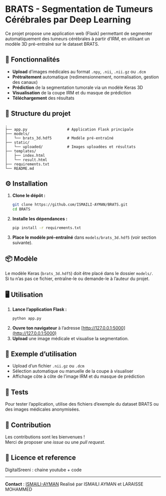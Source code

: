 # BRATS - Segmentation de Tumeurs Cérébrales par Deep Learning

Ce projet propose une application web (Flask) permettant de segmenter automatiquement des tumeurs cérébrales à partir d’IRM, en utilisant un modèle 3D pré-entraîné sur le dataset BRATS.

## 🚀 Fonctionnalités

- **Upload** d’images médicales au format `.npy`, `.nii`, `.nii.gz` ou `.dcm`
- **Prétraitement** automatique (redimensionnement, normalisation, gestion des canaux)
- **Prédiction** de la segmentation tumorale via un modèle Keras 3D
- **Visualisation** de la coupe IRM et du masque de prédiction
- **Téléchargement** des résultats

## 📁 Structure du projet

```
.
├── app.py                  # Application Flask principale
├── models/
│   └── brats_3d.hdf5       # Modèle pré-entraîné
├── static/
│   └── uploaded/           # Images uploadées et résultats
├── templates/
│   ├── index.html
│   └── result.html
├── requirements.txt
└── README.md
```

## ⚙️ Installation

1. **Clone le dépôt :**
   ```bash
   git clone https://github.com/ISMAILI-AYMAN/BRATS.git
   cd BRATS
   ```

2. **Installe les dépendances :**
   ```bash
   pip install -r requirements.txt
   ```

3. **Place le modèle pré-entraîné** dans `models/brats_3d.hdf5` (voir section suivante).

## 📦 Modèle

Le modèle Keras (`brats_3d.hdf5`) doit être placé dans le dossier `models/`.  
Si tu n’as pas ce fichier, entraîne-le ou demande-le à l’auteur du projet.

## 🖥️ Utilisation

1. **Lance l’application Flask :**
   ```bash
   python app.py
   ```
2. **Ouvre ton navigateur** à l’adresse [http://127.0.0.1:5000](http://127.0.0.1:5000)
3. **Upload** une image médicale et visualise la segmentation.

## 📝 Exemple d’utilisation

- Upload d’un fichier `.nii.gz` ou `.dcm`
- Sélection automatique ou manuelle de la coupe à visualiser
- Affichage côte à côte de l’image IRM et du masque de prédiction

## 🧪 Tests

Pour tester l’application, utilise des fichiers d’exemple du dataset BRATS ou des images médicales anonymisées.

## 🤝 Contribution

Les contributions sont les bienvenues !  
Merci de proposer une *issue* ou une *pull request*.

## 📄 Licence et reference

DigitalSreeni : chaine youtube + code

---

**Contact** : [ISMAILI-AYMAN](https://github.com/ISMAILI-AYMAN)
Realisé par ISMAILI AYMAN et LARAISSE MOHAMMED
